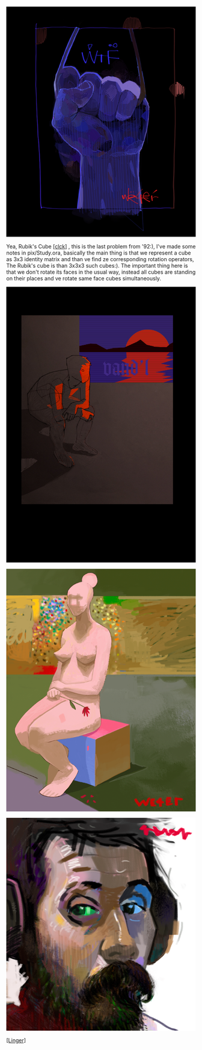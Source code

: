 ![](pix/Study3.png)

Yea, Rubik's Cube
[[clck]](https://ioinformatics.org/files/ioi1992round2.pdf)
, this is the last problem from '92:), I've made some notes
in pix/Study.ora, basically the main thing is that we 
represent a cube as 3x3 identity matrix and than ve 
find ze corresponding rotation operators, The Rubik's cube
is than 3x3x3 such cubes:). The important thing here is that
we don't rotate its faces in the usual way, instead all cubes
are standing on their places and ve rotate same face cubes
simultaneously.

![](pix/vandl.png)

![](pix/woman_and_flower_15.png)

![](pix/selfportrait_26.png)

[[Linger]](https://youtu.be/G6Kspj3OO0s)
